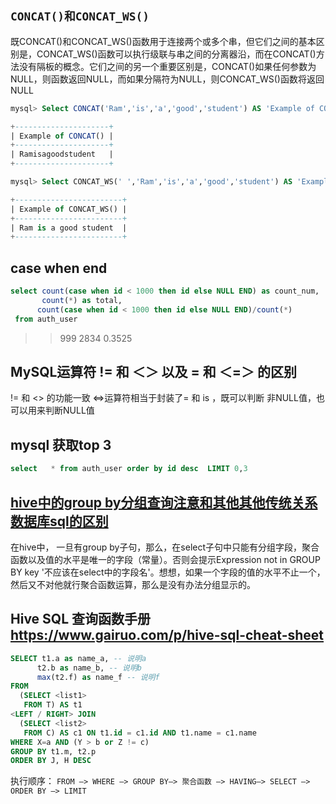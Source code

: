 

## `CONCAT()和CONCAT_WS()`

既CONCAT()和CONCAT_WS()函数用于连接两个或多个串，但它们之间的基本区别是，CONCAT_WS()函数可以执行级联与串之间的分离器沿，而在CONCAT()方法没有隔板的概念。它们之间的另一个重要区别是，CONCAT()如果任何参数为NULL，则函数返回NULL，而如果分隔符为NULL，则CONCAT_WS()函数将返回NULL
```sql
mysql> Select CONCAT('Ram','is','a','good','student') AS 'Example of CONCAT()';

+---------------------+
| Example of CONCAT() |
+---------------------+
| Ramisagoodstudent   |
+---------------------+

mysql> Select CONCAT_WS(' ','Ram','is','a','good','student') AS 'Example of CONCAT_WS()';

+------------------------+
| Example of CONCAT_WS() |
+------------------------+
| Ram is a good student  |
+------------------------+

```

## case when end

```sql
select count(case when id < 1000 then id else NULL END) as count_num,
       count(*) as total,
      count(case when id < 1000 then id else NULL END)/count(*)
 from auth_user
 ```
 >> 999	2834	0.3525

 ## MySQL运算符 != 和 ＜＞ 以及 = 和 ＜=＞ 的区别
 != 和 <> 的功能一致
 <=>运算符相当于封装了= 和 is ，既可以判断 非NULL值，也可以用来判断NULL值

 ## mysql  获取top 3
 ```sql
 select   * from auth_user order by id desc  LIMIT 0,3
 ```
## [hive中的group by分组查询注意和其他其他传统关系数据库sql的区别](https://blog.csdn.net/qq_39954916/article/details/105235582)
在hive中， 一旦有group by子句，那么，在select子句中只能有分组字段，聚合函数以及值的水平是唯一的字段（常量）。否则会提示Expression not in GROUP BY key '不应该在select中的字段名'。想想，如果一个字段的值的水平不止一个，然后又不对他就行聚合函数运算，那么是没有办法分组显示的。
 ## Hive SQL 查询函数手册 https://www.gairuo.com/p/hive-sql-cheat-sheet

```sql
SELECT t1.a as name_a, -- 说明a
      t2.b as name_b, -- 说明b
      max(t2.f) as name_f -- 说明f
FROM
  (SELECT <list1>
   FROM T) AS t1
<LEFT / RIGHT> JOIN
  (SELECT <list2>
   FROM C) AS c1 ON t1.id = c1.id AND t1.name = c1.name
WHERE X=a AND (Y > b or Z != c)
GROUP BY t1.m, t2.p
ORDER BY J, H DESC
```
执行顺序：
`FROM —> WHERE —> GROUP BY—> 聚合函数 —> HAVING—> SELECT —> ORDER BY —> LIMIT`
